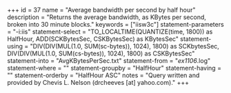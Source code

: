 +++
id = 37
name = "Average bandwidth per second by half hour"
description = "Returns the average bandwidth, as KBytes per second, broken into 30 minute blocks."
keywords = ["iisw3c"]
statement-parameters = "-i:iis"
statement-select = "TO_LOCALTIME(QUANTIZE(time, 1800)) as HalfHour, ADD(SCKBytesSec, CSKBytesSec) as KBytesSec"
statement-using = "DIV(DIV(MUL(1.0, SUM(sc-bytes)), 1024), 1800) as SCKbytesSec, DIV(DIV(MUL(1.0, SUM(cs-bytes)), 1024), 1800) as CSKBytesSec"
statement-into = "AvgKBytesPerSec.txt"
statement-from = "*ex1106*.log"
statement-where = ""
statement-groupby = "HalfHour"
statement-having = ""
statement-orderby = "HalfHour ASC"
notes = "Query written and provided by Chevis L. Nelson (drcheeves [at] yahoo.com)."
+++

